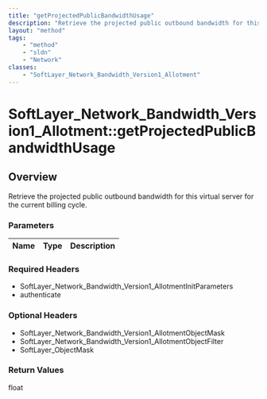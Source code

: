 ```yaml
---
title: "getProjectedPublicBandwidthUsage"
description: "Retrieve the projected public outbound bandwidth for this virtual server for the current billing cycle."
layout: "method"
tags:
    - "method"
    - "sldn"
    - "Network"
classes:
    - "SoftLayer_Network_Bandwidth_Version1_Allotment"
---
```

# SoftLayer_Network_Bandwidth_Version1_Allotment::getProjectedPublicBandwidthUsage
## Overview 
Retrieve the projected public outbound bandwidth for this virtual server for the current billing cycle.

### Parameters 
|Name | Type | Description |
| --- | --- | --- |


### Required Headers
* SoftLayer_Network_Bandwidth_Version1_AllotmentInitParameters
* authenticate

### Optional Headers
* SoftLayer_Network_Bandwidth_Version1_AllotmentObjectMask
* SoftLayer_Network_Bandwidth_Version1_AllotmentObjectFilter
* SoftLayer_ObjectMask

### Return Values
float
